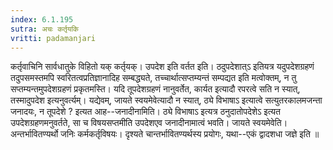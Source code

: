 ```yaml
---
index: 6.1.195
sutra: अचः कर्तृयकि
vritti: padamanjari
---
```


 कर्तृवाचिनि सार्वधातुके विहितो यक् कर्तृयक्। उपदेश इति वर्तत इति। ठदुपदेशात्ऽ इतियत्र यदुपदेशग्रहणं तदुपसमस्तमपि स्वरितत्वप्रतिज्ञानादिह सम्बद्ध्यते, तच्चार्थात्सप्तम्यन्तं सम्पद्यत इति मत्वोक्तम्, न तु सप्तम्यन्तमुपदेशग्रहणं प्रकृतमस्ति। यदि तूपदेशग्रहणं नानुवर्तेत, कार्यत इत्यादौ रपरत्वे सति न स्यात्, तस्मादुपदेश इत्यनुवर्त्यम्। यद्येवम्, जायते स्वयमेवेत्यादौ न स्यात्, ठ्ये विभाषाऽ इत्यात्वे सत्युतरकालमजन्ता जनादयः, न तूपदेशे ? इत्यत आह--जनादीनामिति। ठ्ये विभाषाऽ इत्यत्र ठनुदातोपदेशेऽ इत्यत उपदेशग्रहणमनुवर्तते, सा च विषयसप्तमीति उपदेशएव जनादीनामात्वं भवति। जायते स्वयमेवेति। अन्तर्भावितण्यर्थो जनिः कर्मकर्तृविषयः। दृश्यते चान्तर्भावितण्यर्थस्य प्रयोगः, यथा--एकं द्वादशधा जज्ञे इति ॥